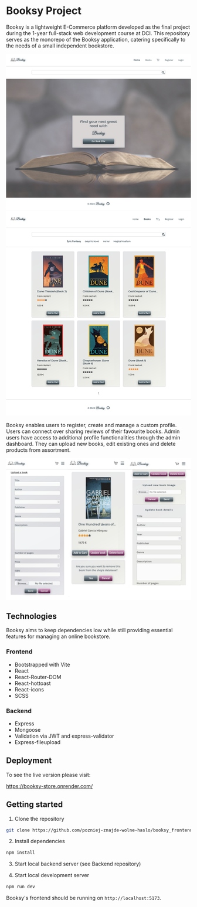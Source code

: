 # Booksy Project

Booksy is a lightweight E-Commerce platform developed as the final project during the 1-year full-stack web development course at DCI. This repository serves as the monorepo of the Booksy application, catering specifically to the needs of a small independent bookstore.

![Preview](./booksy_frontend/public/readmeImage_1.png)
![Preview](./booksy_frontend/public/readmeImage_2.png)

Booksy enables users to register, create and manage a custom profile. Users can connect over sharing reviews of their favourite books. Admin users have access to additional profile functionalities through the admin dashboard. They can upload new books, edit existing ones and delete products from assortment.

![Preview](./booksy_frontend/public/readmeImage_3.png)

## Technologies

Booksy aims to keep dependencies low while still providing essential features for managing an online bookstore.

### Frontend

- Bootstrapped with Vite
- React
- React-Router-DOM
- React-hottoast
- React-icons
- SCSS

### Backend

- Express
- Mongoose
- Validation via JWT and express-validator
- Express-fileupload

## Deployment

To see the live version please visit:

https://booksy-store.onrender.com/

## Getting started

1. Clone the repository

```bash
git clone https://github.com/pozniej-znajde-wolne-haslo/booksy_frontend.git
```

2. Install dependencies

```bash
npm install
```

3. Start local backend server (see Backend repository)

4. Start local development server

```bash
npm run dev
```

Booksy's frontend should be running on `http://localhost:5173`.
